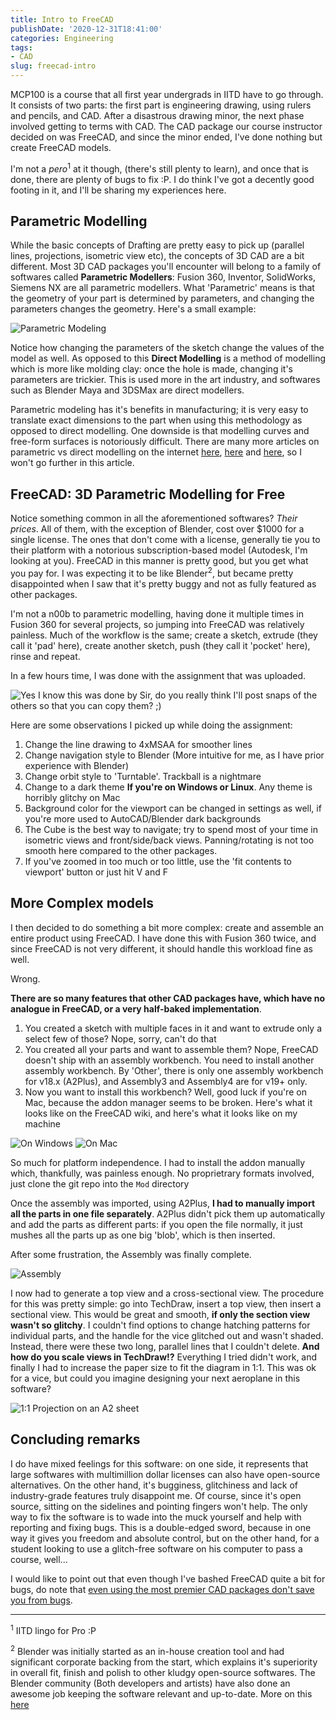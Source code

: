 ```yaml
---
title: Intro to FreeCAD
publishDate: '2020-12-31T18:41:00'
categories: Engineering
tags:
- CAD
slug: freecad-intro
---
```


MCP100 is a course that all first year undergrads in IITD have to go through. 
It consists of two parts: the first part is engineering drawing, using rulers
and pencils, and CAD. After a disastrous drawing minor, the next phase involved
getting to terms with CAD. The CAD package our course instructor decided on was
FreeCAD, and since the minor ended, I've done nothing but create FreeCAD models.

I'm not a *pero*<sup>1</sup> at it though, (there's still plenty to learn), and 
once that is done, there are plenty of bugs to fix :P. I do think I've got a 
decently good footing in it, and I'll be sharing my experiences here.

## Parametric Modelling

While the basic concepts of Drafting are pretty easy to pick up (parallel lines,
projections, isometric view etc), the concepts of 3D CAD are a bit different. 
Most 3D CAD packages you'll encounter will belong to a family of softwares 
called **Parametric Modellers**: Fusion 360, Inventor, SolidWorks, Siemens NX are
all parametric modellers. What 'Parametric' means is that the geometry of your 
part is determined by parameters, and changing the parameters changes the 
geometry. Here's a small example: 

![Parametric Modeling](res/parametric_modelling.gif)

Notice how changing the parameters of the sketch change the values of the model
as well. As opposed to this **Direct Modelling** is a method of modelling which
is more like molding clay: once the hole is made, changing it's parameters are
trickier. This is used more in the art industry, and softwares such as Blender
Maya and 3DSMax are direct modellers.

Parametric modeling has it's benefits in manufacturing; it is very easy to 
translate exact dimensions to the part when using this methodology as opposed
to direct modelling. One downside is that modelling curves and free-form surfaces
is notoriously difficult. There are many more articles on parametric vs direct
modelling on the internet [here](https://www.ptc.com/en/blogs/cad/parametric-vs-direct-modeling-which-side-are-you-on), 
[here](https://www.designworldonline.com/what-is-parametric-modeling/) and 
[here](https://www.engineering.com/DesignSoftware/DesignSoftwareArticles/ArticleID/16587/Whats-the-Difference-Between-Parametric-and-Direct-Modeling.aspx),
so I won't go further in this article.

## FreeCAD: 3D Parametric Modelling for Free

Notice something common in all the aforementioned softwares? *Their prices*. All
of them, with the exception of Blender, cost over $1000 for a single license. The
ones that don't come with a license, generally tie you to their platform with
a notorious subscription-based model (Autodesk, I'm looking at you). FreeCAD 
in this manner is pretty good, but you get what you pay for. I was expecting it
to be like Blender<sup>2</sup>, but became pretty disappointed when I saw that it's pretty
buggy and not as fully featured as other packages. 

I'm not a n00b to parametric modelling, having done it multiple times in Fusion
360 for several projects, so jumping into FreeCAD was relatively painless. Much
of the workflow is the same; create a sketch, extrude (they call it 'pad' here),
create another sketch, push (they call it 'pocket' here), rinse and repeat. 

In a few hours time, I was done with the assignment that was uploaded.

![Yes I know this was done by Sir, do you really think I'll post snaps of the others so that you can copy them? ;)](res/assignment.png)

Here are some observations I picked up while doing the assignment:

1. Change the line drawing to 4xMSAA for smoother lines
2. Change navigation style to Blender (More intuitive for me, as I have prior 
   experience with Blender)
3. Change orbit style to 'Turntable'. Trackball is a nightmare
4. Change to a dark theme **If you're on Windows or Linux**. Any theme is 
   horribly glitchy on Mac
5. Background color for the viewport can be changed in settings as well, if you're more used to AutoCAD/Blender dark backgrounds
6. The Cube is the best way to navigate; try to spend most of your time in 
   isometric views and front/side/back views. Panning/rotating is not too
   smooth here compared to the other packages.
7. If you've zoomed in too much or too little, use the 'fit contents to viewport'
   button or just hit V and F

## More Complex models

I then decided to do something a bit more complex: create and assemble an entire
product using FreeCAD. I have done this with Fusion 360 twice, and since FreeCAD
is not very different, it should handle this workload fine as well.

Wrong.

**There are so many features that other CAD packages have, which have no analogue
in FreeCAD, or a very half-baked implementation**.

1. You created a sketch with multiple faces in it and want to extrude only a 
   select few of those? Nope, sorry, can't do that
2. You created all your parts and want to assemble them? Nope, FreeCAD doesn't
   ship with an assembly workbench. You need to install another assembly
   workbench. By 'Other', there is only one assembly workbench for v18.x (A2Plus),
   and Assembly3 and Assembly4 are for v19+ only.
3. Now you want to install this workbench? Well, good luck if you're on Mac, because
   the addon manager seems to be broken. Here's what it looks like on the FreeCAD
   wiki, and here's what it looks like on my machine

![On Windows](res/addonmgr.png) ![On Mac](res/addonmgr_mac.png)

So much for platform independence. I had to install the addon manually which, 
thankfully, was painless enough. No proprietrary formats involved, just clone 
the git repo into the `Mod` directory

Once the assembly was imported, using A2Plus, **I had to manually import 
all the parts in one file separately**. A2Plus didn't pick them up automatically
and add the parts as different parts: if you open the file normally, it just 
mushes all the parts up as one big 'blob', which is then inserted.

After some frustration, the Assembly was finally complete.

![Assembly](res/assembly.png)

I now had to generate a top view and a cross-sectional view. The procedure for
this was pretty simple: go into TechDraw, insert a top view, then insert a 
sectional view. This would be great and smooth, **if only the section view 
wasn't so glitchy**. I couldn't find options to change hatching patterns for 
individual parts, and the handle for the vice glitched out and wasn't shaded. 
Instead, there were these two long, parallel lines that I couldn't delete. 
**And how do you scale views in TechDraw!?** Everything I tried didn't work, 
and finally I had to increase the paper size to fit the diagram in 1:1. 
This was ok for a vice, but could you imagine designing your next aeroplane
in this software?

![1:1 Projection on an A2 sheet](res/A2.png)

## Concluding remarks

I do have mixed feelings for this software: on one side, it represents that 
large softwares with multimillion dollar licenses can also have open-source
alternatives. On the other hand, it's bugginess, glitchiness and lack of 
industry-grade features truly disappoint me. Of course, since it's open source,
sitting on the sidelines and pointing fingers won't help. The only way to 
fix the software is to wade into the muck yourself and help with reporting and 
fixing bugs. This is a double-edged sword, because in one way it gives you 
freedom and absolute control, but on the other hand, for a student looking to 
use a glitch-free software on his computer to pass a course, well...

I would like to point out that even though I've bashed FreeCAD quite a bit for
bugs, do note that [even using the most premier CAD packages don't save you
from bugs](https://www.cadalyst.com/cad/product-design/what-grounded-airbus-a380-10903).

<hr>

<sup>1</sup> IITD lingo for Pro :P

<sup>2</sup> Blender was initially started as an in-house creation tool and 
had significant corporate backing from the start, which explains it's superiority
in overall fit, finish and polish to other kludgy open-source softwares. The 
Blender community (Both developers and artists) have also done an awesome job 
keeping the software relevant and up-to-date. More on this [here](https://www.blender.org/foundation/history/)
